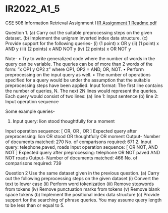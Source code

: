 # IR2022_A1_5
CSE 508 Information Retrieval Assignment I
[IR Assignment 1 Readme.pdf](https://github.com/shashankrustagiiiitdelhi/IR2022_A1_5/files/8160768/IR.Assignment.1.Readme.pdf)

Question 1. 
(a) Carry out the suitable preprocessing steps on the given dataset.
(b) Implement the unigram inverted index data structure.
(c) Provide support for the following queries-
(i) (1 point) x OR y
(ii) (1 point) x AND y
(iii) (2 points) x AND NOT y
(iv) (2 points) x OR NOT y


Note-
• Try to write generalized code where the number of words in the query can be variable. The queries
can be of more than 2 words of the form: ”x OP1 y OP2 z” where OP1, OP2 = AND, OR, NOT.
• Perform preprocessing on the input query as well.
• The number of operations specified for a query would be under the assumption that the suitable
preprocessing steps have been applied.
Input format:
The first line contains the number of queries, N.
The next 2N lines would represent the queries.
Each query would consist of two lines:
(a) line 1: Input sentence
(b) line 2: Input operation sequence

Some example queries-
1. Input query: lion stood thoughtfully for a moment

Input operation sequence: [ OR, OR , OR ]
Expected query after preprocessing: lion OR stood OR thoughtfully OR moment
Output- Number of documents matched: 270
No. of comparisons required: 671
2. Input query: telephone,paved, roads
Input operation sequence: [ OR NOT, AND NOT ]
Expected query after preprocessing: telephone OR NOT paved AND NOT roads
Output- Number of documents matched: 466
No. of comparisons required: 739


Question 2
Use the same dataset given in the previous question.
(a) Carry out the following preprocessing steps on the given dataset
(i) Convert the text to lower case
(ii) Perform word tokenization
(iii) Remove stopwords from tokens
(iv) Remove punctuation marks from tokens
(v) Remove blank space tokens
(b) Implement the positional index data structure
(c)  Provide support for the searching of phrase queries. You may assume query length to be
less than or equal to 5.
